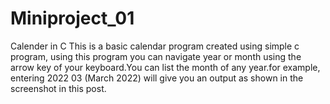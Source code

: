# Miniproject_01
Calender in C
    This is a basic calendar program created using simple c program, using this program you can navigate year or month using the arrow key of your keyboard.You can list the month of any year.for example, entering 2022 03 (March 2022) will give you an output as shown in the screenshot in this post.
